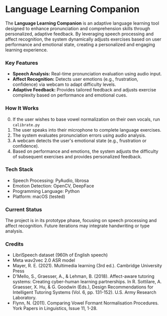 # Language Learning Companion
The **Language Learning Companion** is an adaptive language learning tool designed to enhance pronunciation and comprehension skills through personalized, adaptive feedback. By leveraging speech processing and affect recognition, the system dynamically adjusts exercises based on user performance and emotional state, creating a personalized and engaging learning experience.

### Key Features
- **Speech Analysis:** Real-time pronunciation evaluation using audio input.
- **Affect Recognition:** Detects user emotions (e.g., frustration, confidence) via webcam to adapt difficulty levels.
- **Adaptive Feedback:** Provides tailored feedback and adjusts exercise complexity based on performance and emotional cues.

### How It Works
0. If the user wishes to base vowel normalization on their own vocals, run ```calibrate.py```
1. The user speaks into their microphone to complete language exercises.
2. The system evaluates pronunciation errors using audio analysis.
3. A webcam detects the user's emotional state (e.g., frustration or confidence).
4. Based on performance and emotions, the system adjusts the difficulty of subsequent exercises and provides personalized feedback.

### Tech Stack
- Speech Processing: PyAudio, librosa
- Emotion Detection: OpenCV, DeepFace
- Programming Language: Python
- Platform: macOS (tested)

### Current Status
The project is in its prototype phase, focusing on speech processing and affect recognition. Future iterations may integrate handwriting or type analysis.

### Credits
- LibriSpeech dataset (960h of English speech)
- Meta wav2vec 2.0 ASR model
- Mayer, R. E. (2021). Multimedia learning (3rd ed.). Cambridge University Press
- D'Mello, S., Graesser, A., & Lehman, B. (2018). Affect-aware tutoring systems: Creating cyber-human learning partnerships. In R. Sottilare, A. Graesser, X. Hu, & G. Goodwin (Eds.), Design Recommendations for Intelligent Tutoring Systems (Vol. 6, pp. 131-152). U.S. Army Research Laboratory.
- Flynn, N. (2011). Comparing Vowel Formant Normalisation Procedures. York Papers in Linguistics, Issue 11, 1-28.